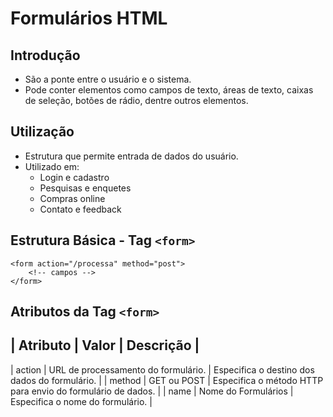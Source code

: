 # Formulários HTML

## Introdução

- São a ponte entre o usuário e o sistema.
- Pode conter elementos como campos de texto, áreas de texto, caixas de seleção, botões de rádio, dentre outros elementos.

## Utilização

- Estrutura que permite entrada de dados do usuário.
- Utilizado em:
	- Login e cadastro
	- Pesquisas e enquetes
	- Compras online
	- Contato e feedback

## Estrutura Básica - Tag ```<form>``` 

```
<form action="/processa" method="post">
	<!-- campos -->
</form>
```

## Atributos da Tag ```<form>```

| Atributo 			| Valor									| Descrição 													|
-----------------------------------------------------------------------------------------------------------------------------
| action			| URL de processamento do formulário. 	| Especifica o destino dos dados do formulário.					|
| method			| GET ou POST						  	| Especifica o método HTTP para envio do formulário de dados.	|
| name				| Nome do Formulários				  	| Especifica o nome do formulário.								|
